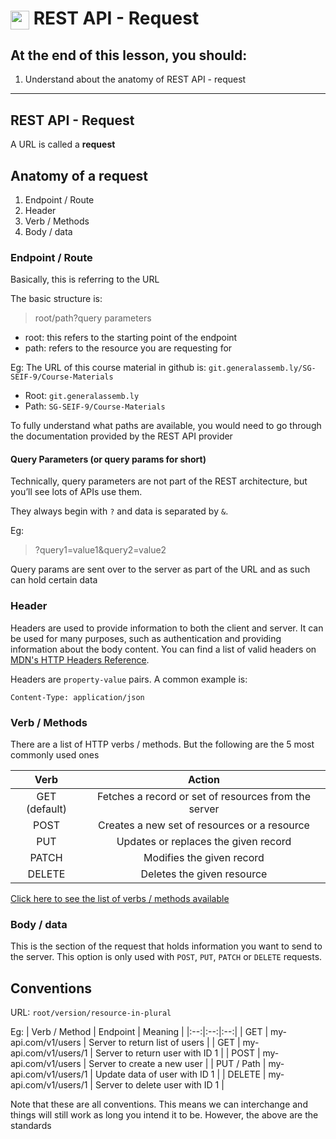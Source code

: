 # <span><img src="../../../../ga_cog.png" width="30" height="30" style="vertical-align: middle;"></span> REST API - Request

## At the end of this lesson, you should:
1. Understand about the anatomy of REST API - request

---

## REST API - Request

A URL is called a **request**

## Anatomy of a request

1. Endpoint / Route
2. Header
3. Verb / Methods
4. Body / data

### Endpoint / Route
Basically, this is referring to the URL

The basic structure is:
> root/path?query parameters

- root: this refers to the starting point of the endpoint
- path: refers to the resource you are requesting for

Eg:
The URL of this course material in github is: `git.generalassemb.ly/SG-SEIF-9/Course-Materials`

- Root: `git.generalassemb.ly`
- Path: `SG-SEIF-9/Course-Materials`

To fully understand what paths are available, you would need to go through the documentation provided by the REST API provider

#### Query Parameters (or query params for short)
Technically, query parameters are not part of the REST architecture, but you’ll see lots of APIs use them.

They always begin with `?` and data is separated by `&`.

Eg:
> ?query1=value1&query2=value2

Query params are sent over to the server as part of the URL and as such can hold certain data

### Header

Headers are used to provide information to both the client and server. It can be used for many purposes, such as authentication and providing information about the body content. You can find a list of valid headers on [MDN's HTTP Headers Reference](https://developer.mozilla.org/en-US/docs/Web/HTTP/Headers).

Headers are `property-value` pairs. A common example is:
```
Content-Type: application/json
```

### Verb / Methods

There are a list of HTTP verbs / methods. But the following are the 5 most commonly used ones

| Verb | Action |
|:---:|:---:|
| GET (default) | Fetches a record or set of resources from the server |
| POST | Creates a new set of resources or a resource |
| PUT |	Updates or replaces the given record |
| PATCH |	Modifies the given record |
| DELETE | Deletes the given resource |

[Click here to see the list of verbs / methods available](https://developer.mozilla.org/en-US/docs/Web/HTTP/Methods)

### Body / data

This is the section of the request that holds information you want to send to the server. This option is only used with `POST`, `PUT`, `PATCH` or `DELETE` requests.

## Conventions

URL: `root/version/resource-in-plural`

Eg:
| Verb / Method | Endpoint | Meaning |
|:--:|:--:|:--:|
| GET | my-api.com/v1/users | Server to return list of users |
| GET | my-api.com/v1/users/1 | Server to return user with ID 1 |
| POST | my-api.com/v1/users | Server to create a new user |
| PUT / Path | my-api.com/v1/users/1 | Update data of user with ID 1 |
| DELETE | my-api.com/v1/users/1 | Server to delete user with ID 1 |

Note that these are all conventions. This means we can interchange and things will still work as long you intend it to be. However, the above are the standards